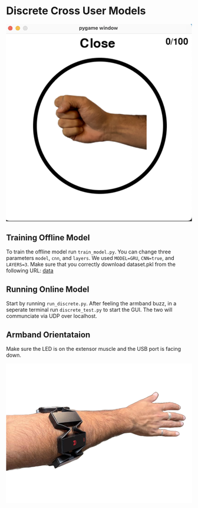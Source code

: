 # Discrete Cross User Models 

![alt text](Other/evaluation.png)

## Training Offline Model
To train the offline model run `train_model.py`. You can change three parameters `model`, `cnn`, and `layers`. We used `MODEL=GRU`, `CNN=true`, and `LAYERS=3`. Make sure that you correctly download dataset.pkl from the following URL: [data](https://drive.google.com/file/d/1kKxVfaFp4RdDebwQj7oBp80IuR3F6T7Y/view?usp=sharing)

## Running Online Model 
Start by running `run_discrete.py`. After feeling the armband buzz, in a seperate terminal run `discrete_test.py` to start the GUI. The two will communciate via UDP over localhost. 

## Armband Orientataion
Make sure the LED is on the extensor muscle and the USB port is facing down. 

![alt text](Other/armband_orientation.png)